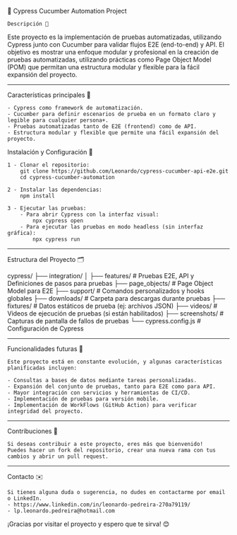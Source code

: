🧪 Cypress Cucumber Automation Project

    Descripción 📄
    
Este proyecto es la implementación de pruebas automatizadas, utilizando Cypress junto con Cucumber para validar flujos E2E (end-to-end) y API. El objetivo es mostrar una enfoque modular y profesional en la creación de pruebas automatizadas, utilizando prácticas como Page Object Model (POM) que permitan una estructura modular y flexible para la fácil expansión del proyecto.

_______________________________________________________________________________________________________

Características principales 🚀

    - Cypress como framework de automatización.
    - Cucumber para definir escenarios de prueba en un formato claro y legible para cualquier persona+.
    - Pruebas automatizadas tanto de E2E (frontend) como de API.
    - Estructura modular y flexible que permite una fácil expansión del proyecto.

Instalación y Configuración 🔧

    1 - Clonar el repositorio:
        git clone https://github.com/Leonardo/cypress-cucumber-api-e2e.git
        cd cypress-cucumber-automation

    2 - Instalar las dependencias:
        npm install
    
    3 - Ejecutar las pruebas:
        - Para abrir Cypress con la interfaz visual:
            npx cypress open
        - Para ejecutar las pruebas en modo headless (sin interfaz gráfica):
            npx cypress run

_______________________________________________________________________________________________________

Estructura del Proyecto 🗂️

cypress/
├── integration/
│   ├── features/                   # Pruebas E2E, API y Definiciones de pasos para pruebas
├── page_objects/                   # Page Object Model para E2E
├── support/                        # Comandos personalizados y hooks globales
├── downloads/                      # Carpeta para descargas durante pruebas
├── fixtures/                       # Datos estáticos de prueba (ej: archivos JSON)
├── videos/                         # Videos de ejecución de pruebas (si están habilitados)
├── screenshots/                    # Capturas de pantalla de fallos de pruebas
└── cypress.config.js               # Configuración de Cypress

_______________________________________________________________________________________________________

Funcionalidades futuras 🔮

    Este proyecto está en constante evolución, y algunas características planificadas incluyen:

    - Consultas a bases de datos mediante tareas personalizadas.
    - Expansión del conjunto de pruebas, tanto para E2E como para API.
    - Mayor integración con servicios y herramientas de CI/CD.
    - Implementación de pruebas para versión mobile.
    - Implementación de WorkFlows (GitHub Action) para verificar integridad del proyecto.

_______________________________________________________________________________________________________

Contribuciones 🤝

    Si deseas contribuir a este proyecto, eres más que bienvenido!
    Puedes hacer un fork del repositorio, crear una nueva rama con tus cambios y abrir un pull request.

_______________________________________________________________________________________________________

Contacto ✉️

    Si tienes alguna duda o sugerencia, no dudes en contactarme por email o LinkedIn.
    - https://www.linkedin.com/in/leonardo-pedreira-270a79119/
    - lp.leonardo.pedreira@hotmail.com


¡Gracias por visitar el proyecto y espero que te sirva! 😊
